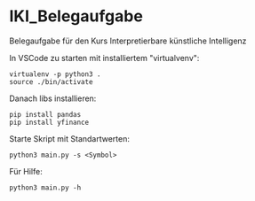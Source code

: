 # IKI_Belegaufgabe
Belegaufgabe für den Kurs Interpretierbare künstliche Intelligenz

In VSCode zu starten mit installiertem "virtualvenv":

```
virtualenv -p python3 .
source ./bin/activate
```

Danach libs installieren:

```
pip install pandas
pip install yfinance
```

Starte Skript mit Standartwerten:

```
python3 main.py -s <Symbol>
```

Für Hilfe:
```
python3 main.py -h
```

